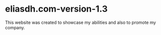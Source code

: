 # eliasdh.com-version-1.3
This website was created to showcase my abilities and also to promote my company.
